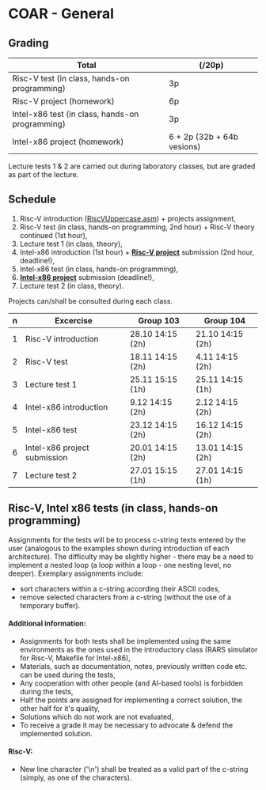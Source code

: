 # COAR - General

## Grading
Total | (/20p)
-|-
Risc-V test (in class, hands-on programming) | 3p
Risc-V project (homework) | 6p
Intel-x86 test (in class, hands-on programming) | 3p
Intel-x86 project (homework) | 6 + 2p (32b + 64b vesions)

Lecture tests 1 & 2 are carried out during laboratory classes, but are graded as part of the lecture.

## Schedule
1. Risc-V introduction ([RiscVUppercase.asm](../resources/RiscVUppercase.asm)) + projects assignment,
2. Risc-V test (in class, hands-on programming, 2nd hour) + Risc-V theory continued (1st hour),
3. Lecture test 1 (in class, theory),
4. Intel-x86 introduction (1st hour) + [**Risc-V project**](RiscVTopics.md) submission (2nd hour, deadline!),
5. Intel-x86 test (in class, hands-on programming),
6. [**Intel-x86 project**](IntelTopics.md) submission (deadline!),
7. Lecture test 2 (in class, theory).

Projects can/shall be consulted during each class.

n | Excercise                    | Group 103         | Group 104
-|-|-|-
1 | Risc-V introduction          | 28.10 14:15 (2h)  | 21.10 14:15 (2h)
2 | Risc-V test                  | 18.11 14:15 (2h)  | 4.11 14:15 (2h)
3 | Lecture test 1               | 25.11 15:15 (1h)  | 25.11 14:15 (1h)
4 | Intel-x86 introduction       | 9.12 14:15 (2h)   | 2.12 14:15 (2h)
5 | Intel-x86 test               | 23.12 14:15 (2h)  | 16.12 14:15 (2h)
6 | Intel-x86 project submission | 20.01 14:15 (2h)  | 13.01 14:15 (2h)
7 | Lecture test 2               | 27.01 15:15 (1h)  | 27.01 14:15 (1h)

## Risc-V, Intel x86 tests (in class, hands-on programming)
Assignments for the tests will be to process c-string texts entered by the user (analogous to the examples shown during introduction of each architecture). The difficulty may be slightly higher - there may be a need to implement a nested loop (a loop within a loop - one nesting level, no deeper). Exemplary assignments include:
 - sort characters within a c-string according their ASCII codes,
 - remove selected characters from a c-string (without the use of a temporary buffer).

#### Additional information:
- Assignments for both tests shall be implemented using the same environments as the ones used in the introductory class (RARS simulator for Risc-V, Makefile for Intel-x86),
- Materials, such as documentation, notes, previously written code etc. can be used during the tests,
- Any cooperation with other people (and AI-based tools) is forbidden during the tests,
- Half the points are assigned for implementing a correct solution, the other half for it's quality,
- Solutions which do not work are not evaluated,
- To receive a grade it may be necessary to advocate & defend the implemented solution.

#### Risc-V:
  - New line character ('\n') shall be treated as a valid part of the c-string (simply, as one of the characters).
